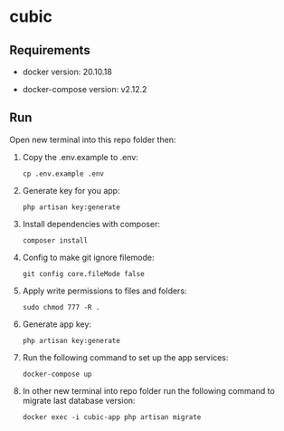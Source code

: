 # cubic

## Requirements

- docker version: 20.10.18

- docker-compose version: v2.12.2

## Run

Open new terminal into this repo folder then:

1. Copy the .env.example to .env:

    `cp .env.example .env`

2. Generate key for you app:

    `php artisan key:generate`

3. Install dependencies with composer:

   `composer install`

4. Config to make git ignore filemode:

    `git config core.fileMode false`

5. Apply write permissions to files and folders:

    `sudo chmod 777 -R .`

6. Generate app key:

    `php artisan key:generate`

7. Run the following command to set up the app services:

    `docker-compose up`

8. In other new terminal into repo folder run the following command to migrate last database version:

    `docker exec -i cubic-app php artisan migrate`
